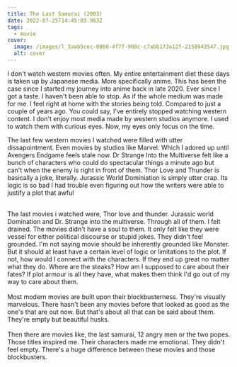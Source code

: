 ```yaml
---
title: The Last Samurai (2003)
date: 2022-07-25T14:45:03.963Z
tags:
  - movie
cover:
  image: /images/l_3aab5cec-0860-4f7f-908c-c7abb173a12f-2158943547.jpg
  alt: cover
---
```

I don't watch western movies often. My entire entertainment diet these days is taken up by Japanese media. More specifically anime. This has been the case since I started my journey into anime back in late 2020. Ever since I got a taste. I haven't been able to stop. As if the whole medium was made for me. I feel right at home with the stories being told. Compared to just a couple of years ago. You could say, I've entirely stopped watching western content. I don't enjoy most media made by western studios anymore. I used to watch them with curious eyes. Now, my eyes only focus on the time.

The last few western movies I watched were filled with utter dissapointment. Even movies by studios like Marvel. Which I adored up until Avengers Endgame feels stale now. Dr Strange Into the Multiverse felt like a bunch of characters who could do spectacular things a minute ago but can't when the enemy is right in front of them. Thor Love and Thunder is basically a joke, literally. Jurassic World Dominiation is simply utter crap. Its logic is so bad I had trouble even figuring out how the writers were able to justify a plot that awful



\
The last movies i watched were, Thor love and thunder. Jurassic world Domination and Dr. Strange into the multiverse. Through all of them. I felt drained. The movies didn't have a soul to them. It only felt like they were vessel for either political discourse or stupid jokes. They didn't feel grounded. I'm not saying movie should be inherently grounded like Monster. But it should at least have a certain level of logic or limitations to the plot. If not, how would I connect with the characters. If they end up great no matter what they do. Where are the steaks? How am I supposed to care about their fates? If plot armour is all they have, what makes them think I'd go out of my way to care about them.\
\
Most modern movies are built upon their blockbusterness. They're visually marvelous. There hasn't been any movies before that looked as good as the one's that are out now. But that's about all that can be said about them. They're empty but beautiful husks.\
\
Then there are movies like, the last samurai, 12 angry men or the two popes. Those titles inspired me. Their characters made me emotional. They didn't feel empty. There's a huge difference between these movies and those blockbusters.